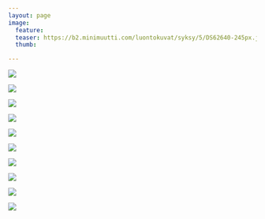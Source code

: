 ```yaml
---
layout: page
image:
  feature:
  teaser: https://b2.minimuutti.com/luontokuvat/syksy/5/DS62640-245px.jpg
  thumb:

---
```


![](https://b2.minimuutti.com/luontokuvat/syksy/5/DS62641-800px.jpg)

![](https://b2.minimuutti.com/luontokuvat/syksy/5/DS62641_01-800px.jpg)

![](https://b2.minimuutti.com/luontokuvat/syksy/5/DS62641_04-800px.jpg)

![](https://b2.minimuutti.com/luontokuvat/syksy/5/DS62642-800px.jpg)

![](https://b2.minimuutti.com/luontokuvat/syksy/5/DS62645-800px.jpg)

![](https://b2.minimuutti.com/luontokuvat/syksy/5/DS62647-800px.jpg)

![](https://b2.minimuutti.com/luontokuvat/syksy/5/DS62653-800px.jpg)

![](https://b2.minimuutti.com/luontokuvat/syksy/5/DS62653_01-800px.jpg)

![](https://b2.minimuutti.com/luontokuvat/syksy/5/DS62672-800px.jpg)

![](https://b2.minimuutti.com/luontokuvat/syksy/5/DS62672_04-800px.jpg)
